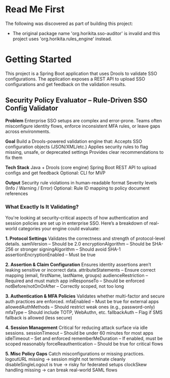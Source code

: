 # Read Me First
The following was discovered as part of building this project:

* The original package name 'org.horikita.sso-auditor' is invalid and this project uses 'org.horikita.rules_engine' instead.

# Getting Started
This project is a Spring Boot application that uses Drools to validate SSO configurations.
The application exposes a REST API to upload SSO configurations and get feedback on the validation results.

## Security Policy Evaluator – Rule-Driven SSO Config Validator
**Problem**
Enterprise SSO setups are complex and error-prone. Teams often misconfigure identity flows, enforce inconsistent MFA rules, or leave gaps across environments.

**Goal**
Build a Drools-powered validation engine that:
Accepts SSO configuration objects (JSON/XML/etc.)
Applies security rules to flag missing, unsafe, or deprecated settings
Provides clear recommendations to fix them

**Tech Stack**
Java + Drools (core engine)
Spring Boot REST API to upload configs and get feedback
Optional: CLI for MVP

**Output**
Security rule violations in human-readable format
Severity levels (Info / Warning / Error)
Optional: Rule ID mapping to policy document references

###  What Exactly Is It Validating?
You're looking at security-critical aspects of how authentication and session policies are set up in enterprise SSO. Here’s a breakdown of real-world categories your engine could evaluate:

**1. Protocol Settings**
Validates the correctness and strength of protocol-level details.
samlVersion – Should be 2.0
encryptionAlgorithm – Should be SHA-256 or stronger
signingAlgorithm – Should avoid SHA-1
assertionEncryptionEnabled – Must be true

**2. Assertion & Claim Configuration**
Ensures identity assertions aren’t leaking sensitive or incorrect data.
attributeStatements – Ensure correct mapping (email, firstName, lastName, groups)
audienceRestriction – Required and must match app
inResponseTo – Should be enforced
notBefore/notOnOrAfter – Correctly scoped, not too long

**3. Authentication & MFA Policies**
Validates whether multi-factor and secure auth practices are enforced.
mfaEnabled – Must be true for external apps
allowedAuthMethods – Should restrict weak ones (e.g., password-only)
mfaType – Should include TOTP, WebAuthn, etc.
fallbackAuth – Flag if SMS fallback is allowed (less secure)

**4. Session Management**
Critical for reducing attack surface via idle sessions.
sessionTimeout – Should be under 60 minutes for most apps
idleTimeout – Set and enforced
rememberMeDuration – If enabled, must be scoped reasonably
forceReauthentication – Should be true for critical flows

**5. Misc Policy Gaps**
Catch misconfigurations or missing practices.
logoutURL missing → session might not terminate cleanly
disableSingleLogout is true → risky for federated setups
clockSkew handling missing → can break real-world SAML flows
